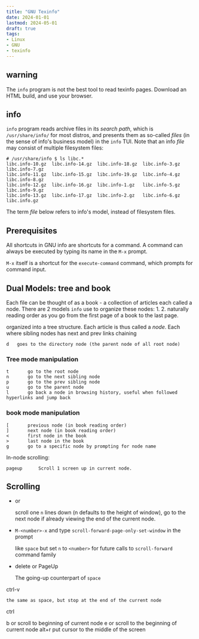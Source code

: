 ```yaml
---
title: "GNU Texinfo"
date: 2024-01-01
lastmod: 2024-05-01
draft: true
tags:
- Linux
- GNU
- texinfo
---
```


## warning

The `info` program is not the best tool to read texinfo pages.
Download an HTML build, and use your browser.

<!-- The most fatal problem to me is that there is no way to scroll down without accidentally going to the next node. -->



## info

`info` program reads archive files in its *search path*, which is `/usr/share/info/` for most distros,
and presents them as so-called *files* (in the sense of info's business model) in the `info` TUI.
Note that an info *file* may consist of multiple filesystem files:

```ls
# /usr/share/info $ ls libc.*
libc.info-10.gz  libc.info-14.gz  libc.info-18.gz  libc.info-3.gz  libc.info-7.gz
libc.info-11.gz  libc.info-15.gz  libc.info-19.gz  libc.info-4.gz  libc.info-8.gz
libc.info-12.gz  libc.info-16.gz  libc.info-1.gz   libc.info-5.gz  libc.info-9.gz
libc.info-13.gz  libc.info-17.gz  libc.info-2.gz   libc.info-6.gz  libc.info.gz
```

The term *file* below refers to info's model, instead of filesystem files.

<!-- Files are equal - there is no parent file or child file - things.
To display all files installed on a local machine,  -->

## Prerequisites

All shortcuts in GNU info are shortcuts for a command.
A command can always be executed by typing its name in the `M-x` prompt.

`M-x` itself is a shortcut for the `execute-command` command, which prompts for command input.

## Dual Models: tree and book

Each file can be thought of as a book - a collection of articles each called a node.
There are 2 models `info` use to organize these nodes:
1. 
2. naturally reading order as you go from the first page of a book to the last page.

organized into a tree structure.
Each article is thus called a *node*.
Each where sibling nodes has next and prev links chaining

```
d   goes to the directory node (the parent node of all root node)
```

### Tree mode manipulation

```
t       go to the root node
n       go to the next sibling node
p       go to the prev sibling node
u       go to the parent node
l       go back a node in browsing history, useful when followed hyperlinks and jump back
```

### book mode manipulation

```
[       previous node (in book reading order)
]       next node (in book reading order)
<       first node in the book
>       last node in the book
g       go to a specific node by prompting for node name
```

In-node scrolling:

```
pageup      Scroll 1 screen up in current node. 
```

## Scrolling

- <space> or <PageDown>

    scroll one `n` lines down (n defaults to the height of window), go to the next node if already viewing the end of the current node.

- `M-<number>-x` and type `scroll-forward-page-only-set-window` in the prompt

    like `space` but set `n` to `<number>` for future calls to `scroll-forward` command family

- delete or PageUp

    The going-up counterpart of `space`

ctrl-v

    the same as space, but stop at the end of the current node

ctrl



b or <home>       scroll to beginning of current node
e or <end>      scroll to the beginning of current node
alt+r   put cursor to the middle of the screen